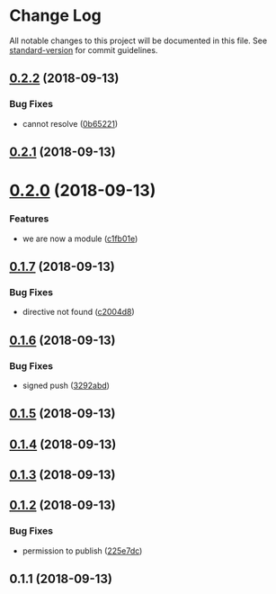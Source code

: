 # Change Log

All notable changes to this project will be documented in this file. See [standard-version](https://github.com/conventional-changelog/standard-version) for commit guidelines.

<a name="0.2.2"></a>
## [0.2.2](https://github.com/daliborgogic/nuxt-interpolation/compare/v0.2.1...v0.2.2) (2018-09-13)


### Bug Fixes

* cannot resolve ([0b65221](https://github.com/daliborgogic/nuxt-interpolation/commit/0b65221))



<a name="0.2.1"></a>
## [0.2.1](https://github.com/daliborgogic/nuxt-interpolation/compare/v0.2.0...v0.2.1) (2018-09-13)



<a name="0.2.0"></a>
# [0.2.0](https://github.com/daliborgogic/nuxt-interpolation/compare/v0.1.7...v0.2.0) (2018-09-13)


### Features

* we are now a module ([c1fb01e](https://github.com/daliborgogic/nuxt-interpolation/commit/c1fb01e))



<a name="0.1.7"></a>
## [0.1.7](https://github.com/daliborgogic/nuxt-interpolation/compare/v0.1.6...v0.1.7) (2018-09-13)


### Bug Fixes

* directive not found ([c2004d8](https://github.com/daliborgogic/nuxt-interpolation/commit/c2004d8))



<a name="0.1.6"></a>
## [0.1.6](https://github.com/daliborgogic/nuxt-interpolation/compare/v0.1.5...v0.1.6) (2018-09-13)


### Bug Fixes

* signed push ([3292abd](https://github.com/daliborgogic/nuxt-interpolation/commit/3292abd))



<a name="0.1.5"></a>
## [0.1.5](https://github.com/daliborgogic/nuxt-interpolation/compare/v0.1.4...v0.1.5) (2018-09-13)



<a name="0.1.4"></a>
## [0.1.4](https://github.com/daliborgogic/nuxt-interpolation/compare/v0.1.3...v0.1.4) (2018-09-13)



<a name="0.1.3"></a>
## [0.1.3](https://github.com/daliborgogic/nuxt-interpolation/compare/v0.1.2...v0.1.3) (2018-09-13)



<a name="0.1.2"></a>
## [0.1.2](https://github.com/daliborgogic/nuxt-interpolation/compare/v0.1.1...v0.1.2) (2018-09-13)


### Bug Fixes

* permission to publish ([225e7dc](https://github.com/daliborgogic/nuxt-interpolation/commit/225e7dc))



<a name="0.1.1"></a>
## 0.1.1 (2018-09-13)
